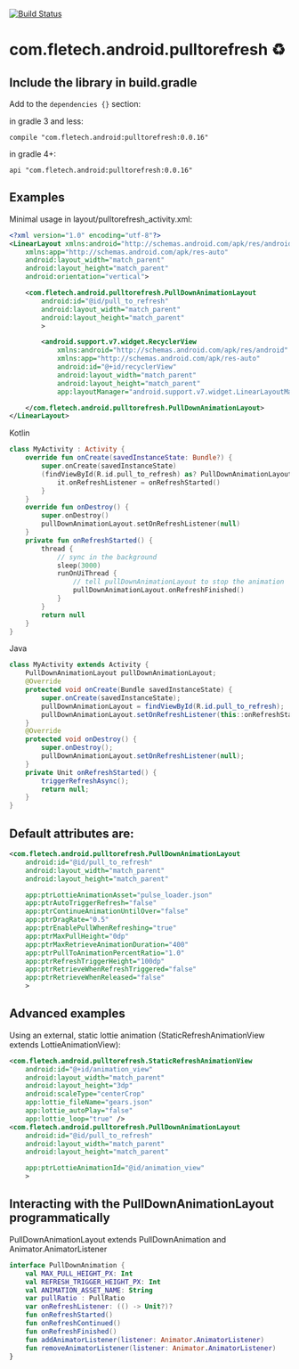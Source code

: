 [![Build Status](https://travis-ci.org/flocsy/PullToRefresh.svg?branch=master)](https://travis-ci.org/flocsy/PullToRefresh)

# com.fletech.android.pulltorefresh ♻

## Include the library in build.gradle
Add to the `dependencies {}` section:

in gradle 3 and less:

```compile "com.fletech.android:pulltorefresh:0.0.16"```

in gradle 4+:

```api "com.fletech.android:pulltorefresh:0.0.16"```


## Examples

Minimal usage in layout/pulltorefresh_activity.xml:
```xml
<?xml version="1.0" encoding="utf-8"?>
<LinearLayout xmlns:android="http://schemas.android.com/apk/res/android"
    xmlns:app="http://schemas.android.com/apk/res-auto"
    android:layout_width="match_parent"
    android:layout_height="match_parent"
    android:orientation="vertical">

    <com.fletech.android.pulltorefresh.PullDownAnimationLayout
        android:id="@id/pull_to_refresh"
        android:layout_width="match_parent"
        android:layout_height="match_parent"
        >

        <android.support.v7.widget.RecyclerView
            xmlns:android="http://schemas.android.com/apk/res/android"
            xmlns:app="http://schemas.android.com/apk/res-auto"
            android:id="@+id/recyclerView"
            android:layout_width="match_parent"
            android:layout_height="match_parent"
            app:layoutManager="android.support.v7.widget.LinearLayoutManager"/>

    </com.fletech.android.pulltorefresh.PullDownAnimationLayout>
</LinearLayout>
```
Kotlin
```kotlin
class MyActivity : Activity {
    override fun onCreate(savedInstanceState: Bundle?) {
        super.onCreate(savedInstanceState)
        (findViewById(R.id.pull_to_refresh) as? PullDownAnimationLayout)?.let {
            it.onRefreshListener = onRefreshStarted()
        }
    }
    override fun onDestroy() {
        super.onDestroy()
        pullDownAnimationLayout.setOnRefreshListener(null)
    }
    private fun onRefreshStarted() {
        thread {
            // sync in the background
            sleep(3000)
            runOnUiThread {
                // tell pullDownAnimationLayout to stop the animation
                pullDownAnimationLayout.onRefreshFinished()
            }
        }
        return null
    }
}
```
Java
```java
class MyActivity extends Activity {
    PullDownAnimationLayout pullDownAnimationLayout;
    @Override
    protected void onCreate(Bundle savedInstanceState) {
        super.onCreate(savedInstanceState);
        pullDownAnimationLayout = findViewById(R.id.pull_to_refresh);
        pullDownAnimationLayout.setOnRefreshListener(this::onRefreshStarted);
    }
    @Override
    protected void onDestroy() {
        super.onDestroy();
        pullDownAnimationLayout.setOnRefreshListener(null);
    }
    private Unit onRefreshStarted() {
        triggerRefreshAsync();
        return null;
    }
}
```

## Default attributes are:
```xml
<com.fletech.android.pulltorefresh.PullDownAnimationLayout
    android:id="@id/pull_to_refresh"
    android:layout_width="match_parent"
    android:layout_height="match_parent"

    app:ptrLottieAnimationAsset="pulse_loader.json"
    app:ptrAutoTriggerRefresh="false"
    app:ptrContinueAnimationUntilOver="false"
    app:ptrDragRate="0.5"
    app:ptrEnablePullWhenRefreshing="true"
    app:ptrMaxPullHeight="0dp"
    app:ptrMaxRetrieveAnimationDuration="400"
    app:ptrPullToAnimationPercentRatio="1.0"
    app:ptrRefreshTriggerHeight="100dp"
    app:ptrRetrieveWhenRefreshTriggered="false"
    app:ptrRetrieveWhenReleased="false"
    >
```

## Advanced examples
Using an external, static lottie animation (StaticRefreshAnimationView extends LottieAnimationView):
```xml
<com.fletech.android.pulltorefresh.StaticRefreshAnimationView
    android:id="@+id/animation_view"
    android:layout_width="match_parent"
    android:layout_height="3dp"
    android:scaleType="centerCrop"
    app:lottie_fileName="gears.json"
    app:lottie_autoPlay="false"
    app:lottie_loop="true" />
<com.fletech.android.pulltorefresh.PullDownAnimationLayout
    android:id="@id/pull_to_refresh"
    android:layout_width="match_parent"
    android:layout_height="match_parent"

    app:ptrLottieAnimationId="@id/animation_view"
    >
```

## Interacting with the PullDownAnimationLayout programmatically
PullDownAnimationLayout extends PullDownAnimation and Animator.AnimatorListener

```kotlin
interface PullDownAnimation {
    val MAX_PULL_HEIGHT_PX: Int
    val REFRESH_TRIGGER_HEIGHT_PX: Int
    val ANIMATION_ASSET_NAME: String
    var pullRatio : PullRatio
    var onRefreshListener: (() -> Unit?)?
    fun onRefreshStarted()
    fun onRefreshContinued()
    fun onRefreshFinished()
    fun addAnimatorListener(listener: Animator.AnimatorListener)
    fun removeAnimatorListener(listener: Animator.AnimatorListener)
}
```

